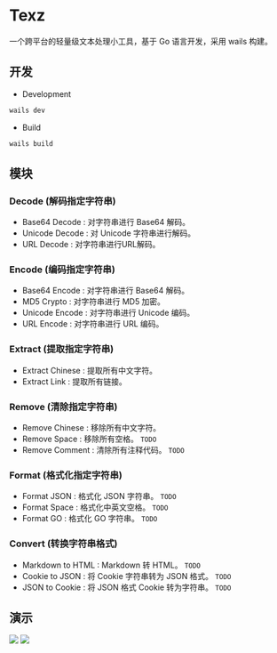 # Texz

一个跨平台的轻量级文本处理小工具，基于 Go 语言开发，采用 wails 构建。

## 开发

* Development

```bash
wails dev
```

* Build

```bash
wails build
```

## 模块

### Decode (解码指定字符串)

* Base64 Decode : 对字符串进行 Base64 解码。
* Unicode Decode : 对 Unicode 字符串进行解码。
* URL Decode : 对字符串进行URL解码。

### Encode (编码指定字符串)

* Base64 Encode : 对字符串进行 Base64 解码。
* MD5 Crypto : 对字符串进行 MD5 加密。
* Unicode Encode : 对字符串进行 Unicode 编码。
* URL Encode : 对字符串进行 URL 编码。

### Extract (提取指定字符串)

* Extract Chinese : 提取所有中文字符。
* Extract Link : 提取所有链接。

### Remove (清除指定字符串)

* Remove Chinese : 移除所有中文字符。
* Remove Space : 移除所有空格。 `TODO`
* Remove Comment : 清除所有注释代码。 `TODO`

### Format (格式化指定字符串)

* Format JSON : 格式化 JSON 字符串。 `TODO`
* Format Space : 格式化中英文空格。 `TODO`
* Format GO : 格式化 GO 字符串。 `TODO`

### Convert (转换字符串格式)

* Markdown to HTML : Markdown 转 HTML。 `TODO`
* Cookie to JSON : 将 Cookie 字符串转为 JSON 格式。 `TODO`
* JSON to Cookie : 将 JSON 格式 Cookie 转为字符串。 `TODO`


## 演示

![](https://i.imgur.com/Iefagkt.png)
![](https://i.imgur.com/Im4yjEy.png)

